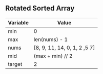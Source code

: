 ## Rotated Sorted Array

| Variable | Value |
| --- | --- |
| min | 0 |
| max | len(nums) - 1|
| nums | [8, 9, 11, 14, 0, 1, 2 ,5 7] |
| mid | (max + min) // 2 |
| target | 2 |
